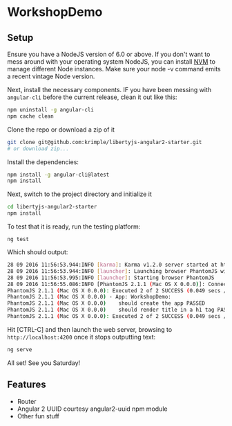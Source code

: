 # WorkshopDemo

## Setup

Ensure you have a NodeJS version of 6.0 or above. If you don't want to mess around with your operating system NodeJS, you can install [NVM](https://github.com/creationix/nvm) to manage different Node instances. Make sure your node -v command emits a recent vintage Node version.

Next, install the necessary components. IF you have been messing with `angular-cli` before the current release, clean it out like this:

```bash
npm uninstall -g angular-cli
npm cache clean
```

Clone the repo or download a zip of it
```bash 
git clone git@github.com:krimple/libertyjs-angular2-starter.git
# or download zip...
```

Install the dependencies:

```bash
npm install -g angular-cli@latest
npm install 
```

Next, switch to the project directory and initialize it
```bash
cd libertyjs-angular2-starter
npm install
```

To test that it is ready, run the testing platform:
```
ng test
```

Which should output:

```bash
28 09 2016 11:56:53.944:INFO [karma]: Karma v1.2.0 server started at http://localhost:9876/
28 09 2016 11:56:53.944:INFO [launcher]: Launching browser PhantomJS with unlimited concurrency
28 09 2016 11:56:53.995:INFO [launcher]: Starting browser PhantomJS
28 09 2016 11:56:55.086:INFO [PhantomJS 2.1.1 (Mac OS X 0.0.0)]: Connected on socket /#hKBTD0ssTolVtxOzAAAA with id 5924036
PhantomJS 2.1.1 (Mac OS X 0.0.0): Executed 2 of 2 SUCCESS (0.049 secs / 0.122 secs)
PhantomJS 2.1.1 (Mac OS X 0.0.0) - App: WorkshopDemo:
PhantomJS 2.1.1 (Mac OS X 0.0.0) 	should create the app PASSED
PhantomJS 2.1.1 (Mac OS X 0.0.0) 	should render title in a h1 tag PASSED
PhantomJS 2.1.1 (Mac OS X 0.0.0): Executed 2 of 2 SUCCESS (0.049 secs / 0.122 secs)
```

Hit [CTRL-C] and then launch the web server, browsing to `http://localhost:4200` once it stops outputting text:

```bash
ng serve
```

All set!  See you Saturday!

## Features

* Router
* Angular 2 UUID courtesy angular2-uuid npm module
* Other fun stuff



